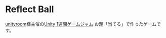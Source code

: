 # Reflect Ball

[unityroom](https://unityroom.com/)様主催の[Unity 1週間ゲームジャム](https://unityroom.com/unity1weeks) お題「当てる」で作ったゲームです。
